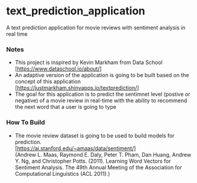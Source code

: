 # text_prediction_application
A text prediction application for movie reviews with sentiment analysis in real time


### Notes
* This project is inspired by Kevin Markham from Data School [https://www.dataschool.io/about/]
* An adaptive version of the application is going to be built based on the concept of this application [https://justmarkham.shinyapps.io/textprediction/] 
* The goal for this application is to predict the sentimnet level (postive or negative) of a movie review in real-time with the ability to recommend the next word that a user is going to type

### How To Build
* The movie review dataset is going to be used to build models for prediction.   
[https://ai.stanford.edu/~amaas/data/sentiment/]   
(Andrew L. Maas, Raymond E. Daly, Peter T. Pham, Dan Huang, Andrew Y. Ng, and Christopher Potts. (2011). Learning Word Vectors for Sentiment Analysis. The 49th Annual Meeting of the Association for Computational Linguistics (ACL 2011).)
